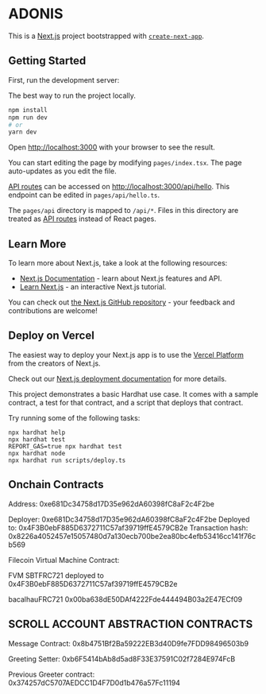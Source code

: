 # ADONIS


This is a [Next.js](https://nextjs.org/) project bootstrapped with [`create-next-app`](https://github.com/vercel/next.js/tree/canary/packages/create-next-app).

## Getting Started

First, run the development server:

The best way to run the project locally. 

```bash
npm install
npm run dev
# or
yarn dev
```

Open [http://localhost:3000](http://localhost:3000) with your browser to see the result.

You can start editing the page by modifying `pages/index.tsx`. The page auto-updates as you edit the file.

[API routes](https://nextjs.org/docs/api-routes/introduction) can be accessed on [http://localhost:3000/api/hello](http://localhost:3000/api/hello). This endpoint can be edited in `pages/api/hello.ts`.

The `pages/api` directory is mapped to `/api/*`. Files in this directory are treated as [API routes](https://nextjs.org/docs/api-routes/introduction) instead of React pages.

## Learn More

To learn more about Next.js, take a look at the following resources:

- [Next.js Documentation](https://nextjs.org/docs) - learn about Next.js features and API.
- [Learn Next.js](https://nextjs.org/learn) - an interactive Next.js tutorial.

You can check out [the Next.js GitHub repository](https://github.com/vercel/next.js/) - your feedback and contributions are welcome!

## Deploy on Vercel

The easiest way to deploy your Next.js app is to use the [Vercel Platform](https://vercel.com/new?utm_medium=default-template&filter=next.js&utm_source=create-next-app&utm_campaign=create-next-app-readme) from the creators of Next.js.

Check out our [Next.js deployment documentation](https://nextjs.org/docs/deployment) for more details.


This project demonstrates a basic Hardhat use case. It comes with a sample contract, a test for that contract, and a script that deploys that contract.

Try running some of the following tasks:

```shell
npx hardhat help
npx hardhat test
REPORT_GAS=true npx hardhat test
npx hardhat node
npx hardhat run scripts/deploy.ts
```
## Onchain Contracts

Address: 0xe681Dc34758d17D35e962dA60398fC8aF2c4F2be


Deployer: 0xe681Dc34758d17D35e962dA60398fC8aF2c4F2be
Deployed to: 0x4F3B0ebF885D6372711C57af39719ffE4579CB2e
Transaction hash: 0x8226a4052457e15057480d7a130ecb700be2ea80bc4efb53416cc141f76cb569

Filecoin Virtual Machine Contract:

FVM SBTFRC721 deployed to  0x4F3B0ebF885D6372711C57af39719ffE4579CB2e

bacalhauFRC721 0x00ba638dE50DAf4222Fde444494B03a2E47ECf09

## SCROLL ACCOUNT ABSTRACTION CONTRACTS 

Message Contract: 0x8b4751Bf2Ba59222EB3d40D9fe7FDD98496503b9

Greeting Setter: 0xb6F5414bAb8d5ad8F33E37591C02f7284E974FcB

Previous Greeter contract: 0x374257dC5707AEDCC1D4F7D0d1b476a57Fc11194

